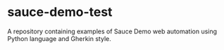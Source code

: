 # sauce-demo-test
A repository containing examples of Sauce Demo web automation using Python language and Gherkin style.
